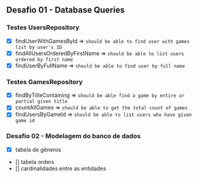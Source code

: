 ## Desafio 01 - Database Queries

### Testes UsersRepository
- [x] findUserWithGamesById => `should be able to find user with games list by user's ID`
- [x] findAllUsersOrderedByFirstName => `should be able to list users ordered by first name`
- [x] findUserByFullName => `should be able to find user by full name`

### Testes GamesRepository
- [x] findByTitleContaining => `should be able find a game by entire or partial given title`
- [x] countAllGames => `should be able to get the total count of games`
- [x] findUsersByGameId => `should be able to list users who have given game id`

### Desafio 02 - Modelagem do banco de dados
- [x] tabela de gêneros
- [] tabela orders
- [] cardinalidades entre as entidades
